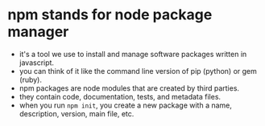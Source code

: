 # npm stands for node package manager

- it's a tool we use to install and manage software packages written in javascript.
- you can think of it like the command line version of pip (python) or gem (ruby).
- npm packages are node modules that are created by third parties.
- they contain code, documentation, tests, and metadata files.
- when you run `npm init`, you create a new package with a name, description, version, main file, etc.
